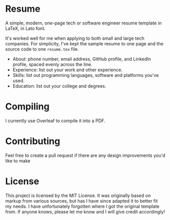 # Resume

A simple, modern, one-page tech or software engineer resume template in LaTeX, in Lato font.

It's worked well for me when applying to both small and large tech companies. For simplicity, I've kept the sample resume to one page and the source code to one `resume.tex` file.

* About: phone number, email address, GitHub profile, and LinkedIn profile, spaced evenly across the line.
* Experience: list out your work and other experience.
* Skills: list out programming languages, software and platforms you've used.
* Education: list out your college and degrees.

# Compiling

I currently use Overleaf to compile it into a PDF.

# Contributing

Feel free to create a pull request if there are any design improvements you'd like to make

# License

This project is licensed by the MIT License. It was originally based on markup from various sources, but has I have since adapted it to better fit my needs. I have unfortunately forgotten where I got the original template from. If anyone knows, please let me know and I will give credit accordingly!
